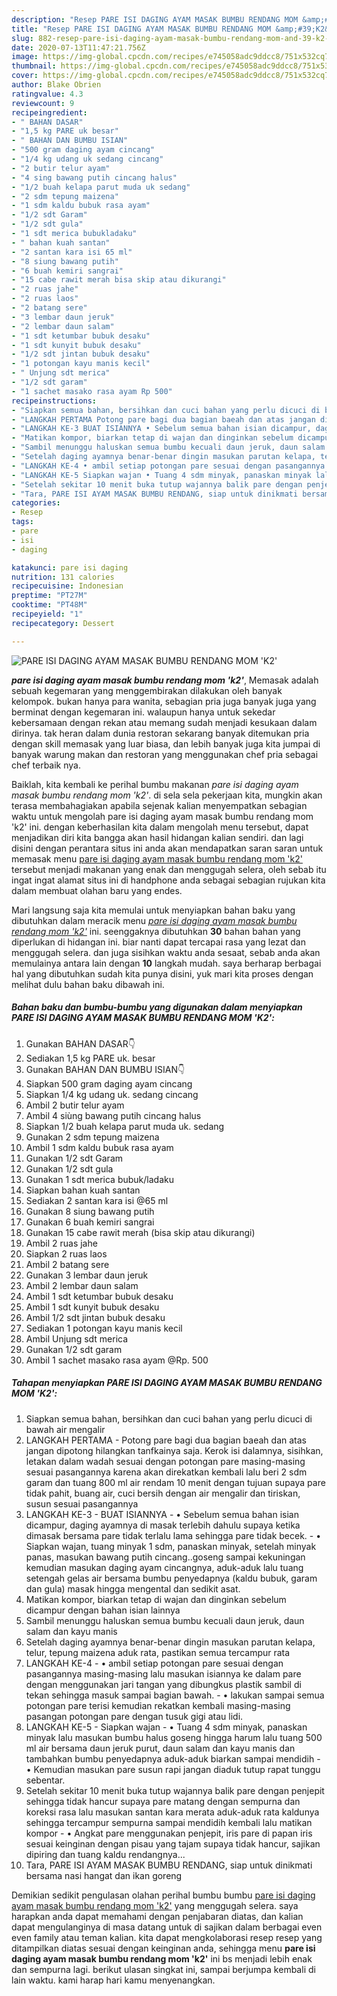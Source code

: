```yaml
---
description: "Resep PARE ISI DAGING AYAM MASAK BUMBU RENDANG MOM &amp;#39;K2&amp;#39; Lezat"
title: "Resep PARE ISI DAGING AYAM MASAK BUMBU RENDANG MOM &amp;#39;K2&amp;#39; Lezat"
slug: 882-resep-pare-isi-daging-ayam-masak-bumbu-rendang-mom-and-39-k2-and-39-lezat
date: 2020-07-13T11:47:21.756Z
image: https://img-global.cpcdn.com/recipes/e745058adc9ddcc8/751x532cq70/pare-isi-daging-ayam-masak-bumbu-rendang-mom-k2-foto-resep-utama.jpg
thumbnail: https://img-global.cpcdn.com/recipes/e745058adc9ddcc8/751x532cq70/pare-isi-daging-ayam-masak-bumbu-rendang-mom-k2-foto-resep-utama.jpg
cover: https://img-global.cpcdn.com/recipes/e745058adc9ddcc8/751x532cq70/pare-isi-daging-ayam-masak-bumbu-rendang-mom-k2-foto-resep-utama.jpg
author: Blake Obrien
ratingvalue: 4.3
reviewcount: 9
recipeingredient:
- " BAHAN DASAR"
- "1,5 kg PARE uk besar"
- " BAHAN DAN BUMBU ISIAN"
- "500 gram daging ayam cincang"
- "1/4 kg udang uk sedang cincang"
- "2 butir telur ayam"
- "4 sing bawang putih cincang halus"
- "1/2 buah kelapa parut muda uk sedang"
- "2 sdm tepung maizena"
- "1 sdm kaldu bubuk rasa ayam"
- "1/2 sdt Garam"
- "1/2 sdt gula"
- "1 sdt merica bubukladaku"
- " bahan kuah santan"
- "2 santan kara isi 65 ml"
- "8 siung bawang putih"
- "6 buah kemiri sangrai"
- "15 cabe rawit merah bisa skip atau dikurangi"
- "2 ruas jahe"
- "2 ruas laos"
- "2 batang sere"
- "3 lembar daun jeruk"
- "2 lembar daun salam"
- "1 sdt ketumbar bubuk desaku"
- "1 sdt kunyit bubuk desaku"
- "1/2 sdt jintan bubuk desaku"
- "1 potongan kayu manis kecil"
- " Unjung sdt merica"
- "1/2 sdt garam"
- "1 sachet masako rasa ayam Rp 500"
recipeinstructions:
- "Siapkan semua bahan, bersihkan dan cuci bahan yang perlu dicuci di bawah air mengalir"
- "LANGKAH PERTAMA Potong pare bagi dua bagian baeah dan atas jangan dipotong hilangkan tanfkainya saja. Kerok isi dalamnya, sisihkan, letakan dalam wadah sesuai dengan potongan pare masing-masing sesuai pasangannya karena akan direkatkan kembali lalu beri 2 sdm garam dan tuang 800 ml air rendam 10 menit dengan tujuan supaya pare tidak pahit, buang air, cuci bersih dengan air mengalir dan tiriskan, susun sesuai pasangannya"
- "LANGKAH KE-3 BUAT ISIANNYA • Sebelum semua bahan isian dicampur, daging ayamnya di masak terlebih dahulu supaya ketika dimasak bersama pare tidak terlalu lama sehingga pare tidak becek. • Siapkan wajan, tuang minyak 1 sdm, panaskan minyak, setelah minyak panas, masukan bawang putih cincang..goseng sampai kekuningan kemudian masukan daging ayam cincangnya, aduk-aduk lalu tuang setengah gelas air bersama bumbu penyedapnya (kaldu bubuk, garam dan gula) masak hingga mengental dan sedikit asat."
- "Matikan kompor, biarkan tetap di wajan dan dinginkan sebelum dicampur dengan bahan isian lainnya"
- "Sambil menunggu haluskan semua bumbu kecuali daun jeruk, daun salam dan kayu manis"
- "Setelah daging ayamnya benar-benar dingin masukan parutan kelapa, telur, tepung maizena aduk rata, pastikan semua tercampur rata"
- "LANGKAH KE-4 • ambil setiap potongan pare sesuai dengan pasangannya masing-masing lalu masukan isiannya ke dalam pare dengan menggunakan jari tangan yang dibungkus plastik sambil di tekan sehingga masuk sampai bagian bawah. • lakukan sampai semua potongan pare terisi kemudian rekatkan kembali masing-masing pasangan potongan pare dengan tusuk gigi atau lidi."
- "LANGKAH KE-5 Siapkan wajan • Tuang 4 sdm minyak, panaskan minyak lalu masukan bumbu halus goseng hingga harum lalu tuang 500 ml air bersama daun jeruk purut, daun salam dan kayu manis dan tambahkan bumbu penyedapnya aduk-aduk biarkan sampai mendidih • Kemudian masukan pare susun rapi jangan diaduk tutup rapat tunggu sebentar."
- "Setelah sekitar 10 menit buka tutup wajannya balik pare dengan penjepit sehingga tidak hancur supaya pare matang dengan sempurna dan koreksi rasa lalu masukan santan kara merata aduk-aduk rata kaldunya sehingga tercampur sempurna sampai mendidih kembali lalu matikan kompor • Angkat pare menggunakan penjepit, iris pare di papan iris sesuai keinginan dengan pisau yang tajam supaya tidak hancur, sajikan dipiring dan tuang kaldu rendangnya..."
- "Tara, PARE ISI AYAM MASAK BUMBU RENDANG, siap untuk dinikmati bersama nasi hangat dan ikan goreng"
categories:
- Resep
tags:
- pare
- isi
- daging

katakunci: pare isi daging 
nutrition: 131 calories
recipecuisine: Indonesian
preptime: "PT27M"
cooktime: "PT48M"
recipeyield: "1"
recipecategory: Dessert

---
```



![PARE ISI DAGING AYAM MASAK BUMBU RENDANG MOM &#39;K2&#39;](https://img-global.cpcdn.com/recipes/e745058adc9ddcc8/751x532cq70/pare-isi-daging-ayam-masak-bumbu-rendang-mom-k2-foto-resep-utama.jpg)

<b><i>pare isi daging ayam masak bumbu rendang mom &#39;k2&#39;</i></b>, Memasak adalah sebuah kegemaran yang menggembirakan dilakukan oleh banyak kelompok. bukan hanya para wanita, sebagian pria juga banyak juga yang berminat dengan kegemaran ini. walaupun hanya untuk sekedar kebersamaan dengan rekan atau memang sudah menjadi kesukaan dalam dirinya. tak heran dalam dunia restoran sekarang banyak ditemukan pria dengan skill memasak yang luar biasa, dan lebih banyak juga kita jumpai di banyak warung makan dan restoran yang menggunakan chef pria sebagai chef terbaik nya.



Baiklah, kita kembali ke perihal bumbu makanan <i>pare isi daging ayam masak bumbu rendang mom &#39;k2&#39;</i>. di sela sela pekerjaan kita, mungkin akan terasa membahagiakan apabila sejenak kalian menyempatkan sebagian waktu untuk mengolah pare isi daging ayam masak bumbu rendang mom &#39;k2&#39; ini. dengan keberhasilan kita dalam mengolah menu tersebut, dapat menjadikan diri kita bangga akan hasil hidangan kalian sendiri. dan lagi disini dengan perantara situs ini anda akan mendapatkan saran saran untuk memasak menu <u>pare isi daging ayam masak bumbu rendang mom &#39;k2&#39;</u> tersebut menjadi makanan yang enak dan menggugah selera, oleh sebab itu ingat ingat alamat situs ini di handphone anda sebagai sebagian rujukan kita dalam membuat olahan baru yang endes.


Mari langsung saja kita memulai untuk menyiapkan bahan baku yang dibutuhkan dalam meracik menu <u><i>pare isi daging ayam masak bumbu rendang mom &#39;k2&#39;</i></u> ini. seenggaknya dibutuhkan <b>30</b> bahan bahan yang diperlukan di hidangan ini. biar nanti dapat tercapai rasa yang lezat dan menggugah selera. dan juga sisihkan waktu anda sesaat, sebab anda akan memulainya antara lain dengan <b>10</b> langkah mudah. saya berharap berbagai hal yang dibutuhkan sudah kita punya disini, yuk mari kita proses dengan melihat dulu bahan baku dibawah ini.

<!--inarticleads1-->

##### Bahan baku dan bumbu-bumbu yang digunakan dalam menyiapkan PARE ISI DAGING AYAM MASAK BUMBU RENDANG MOM &#39;K2&#39;:

1. Gunakan  BAHAN DASAR👇
1. Sediakan 1,5 kg PARE uk. besar
1. Gunakan  BAHAN DAN BUMBU ISIAN👇
1. Siapkan 500 gram daging ayam cincang
1. Siapkan 1/4 kg udang uk. sedang cincang
1. Ambil 2 butir telur ayam
1. Ambil 4 siùng bawang putih cincang halus
1. Siapkan 1/2 buah kelapa parut muda uk. sedang
1. Gunakan 2 sdm tepung maizena
1. Ambil 1 sdm kaldu bubuk rasa ayam
1. Gunakan 1/2 sdt Garam
1. Gunakan 1/2 sdt gula
1. Gunakan 1 sdt merica bubuk/ladaku
1. Siapkan  bahan kuah santan
1. Sediakan 2 santan kara isi @65 ml
1. Gunakan 8 siung bawang putih
1. Gunakan 6 buah kemiri sangrai
1. Gunakan 15 cabe rawit merah (bisa skip atau dikurangi)
1. Ambil 2 ruas jahe
1. Siapkan 2 ruas laos
1. Ambil 2 batang sere
1. Gunakan 3 lembar daun jeruk
1. Ambil 2 lembar daun salam
1. Ambil 1 sdt ketumbar bubuk desaku
1. Ambil 1 sdt kunyit bubuk desaku
1. Ambil 1/2 sdt jintan bubuk desaku
1. Sediakan 1 potongan kayu manis kecil
1. Ambil  Unjung sdt merica
1. Gunakan 1/2 sdt garam
1. Ambil 1 sachet masako rasa ayam @Rp. 500




<!--inarticleads2-->

##### Tahapan menyiapkan PARE ISI DAGING AYAM MASAK BUMBU RENDANG MOM &#39;K2&#39;:

1. Siapkan semua bahan, bersihkan dan cuci bahan yang perlu dicuci di bawah air mengalir
1. LANGKAH PERTAMA - Potong pare bagi dua bagian baeah dan atas jangan dipotong hilangkan tanfkainya saja. Kerok isi dalamnya, sisihkan, letakan dalam wadah sesuai dengan potongan pare masing-masing sesuai pasangannya karena akan direkatkan kembali lalu beri 2 sdm garam dan tuang 800 ml air rendam 10 menit dengan tujuan supaya pare tidak pahit, buang air, cuci bersih dengan air mengalir dan tiriskan, susun sesuai pasangannya
1. LANGKAH KE-3 - BUAT ISIANNYA - • Sebelum semua bahan isian dicampur, daging ayamnya di masak terlebih dahulu supaya ketika dimasak bersama pare tidak terlalu lama sehingga pare tidak becek. - • Siapkan wajan, tuang minyak 1 sdm, panaskan minyak, setelah minyak panas, masukan bawang putih cincang..goseng sampai kekuningan kemudian masukan daging ayam cincangnya, aduk-aduk lalu tuang setengah gelas air bersama bumbu penyedapnya (kaldu bubuk, garam dan gula) masak hingga mengental dan sedikit asat.
1. Matikan kompor, biarkan tetap di wajan dan dinginkan sebelum dicampur dengan bahan isian lainnya
1. Sambil menunggu haluskan semua bumbu kecuali daun jeruk, daun salam dan kayu manis
1. Setelah daging ayamnya benar-benar dingin masukan parutan kelapa, telur, tepung maizena aduk rata, pastikan semua tercampur rata
1. LANGKAH KE-4 - • ambil setiap potongan pare sesuai dengan pasangannya masing-masing lalu masukan isiannya ke dalam pare dengan menggunakan jari tangan yang dibungkus plastik sambil di tekan sehingga masuk sampai bagian bawah. - • lakukan sampai semua potongan pare terisi kemudian rekatkan kembali masing-masing pasangan potongan pare dengan tusuk gigi atau lidi.
1. LANGKAH KE-5 - Siapkan wajan - • Tuang 4 sdm minyak, panaskan minyak lalu masukan bumbu halus goseng hingga harum lalu tuang 500 ml air bersama daun jeruk purut, daun salam dan kayu manis dan tambahkan bumbu penyedapnya aduk-aduk biarkan sampai mendidih - • Kemudian masukan pare susun rapi jangan diaduk tutup rapat tunggu sebentar.
1. Setelah sekitar 10 menit buka tutup wajannya balik pare dengan penjepit sehingga tidak hancur supaya pare matang dengan sempurna dan koreksi rasa lalu masukan santan kara merata aduk-aduk rata kaldunya sehingga tercampur sempurna sampai mendidih kembali lalu matikan kompor - • Angkat pare menggunakan penjepit, iris pare di papan iris sesuai keinginan dengan pisau yang tajam supaya tidak hancur, sajikan dipiring dan tuang kaldu rendangnya...
1. Tara, PARE ISI AYAM MASAK BUMBU RENDANG, siap untuk dinikmati bersama nasi hangat dan ikan goreng




Demikian sedikit pengulasan olahan perihal bumbu bumbu <u>pare isi daging ayam masak bumbu rendang mom &#39;k2&#39;</u> yang menggugah selera. saya harapkan anda dapat memahami dengan penjabaran diatas, dan kalian dapat mengulanginya di masa datang untuk di sajikan dalam berbagai even even family atau teman kalian. kita dapat mengkolaborasi resep resep yang ditampilkan diatas sesuai dengan keinginan anda, sehingga menu <b>pare isi daging ayam masak bumbu rendang mom &#39;k2&#39;</b> ini bs menjadi lebih enak dan sempurna lagi. berikut ulasan singkat ini, sampai berjumpa kembali di lain waktu. kami harap hari kamu menyenangkan.
